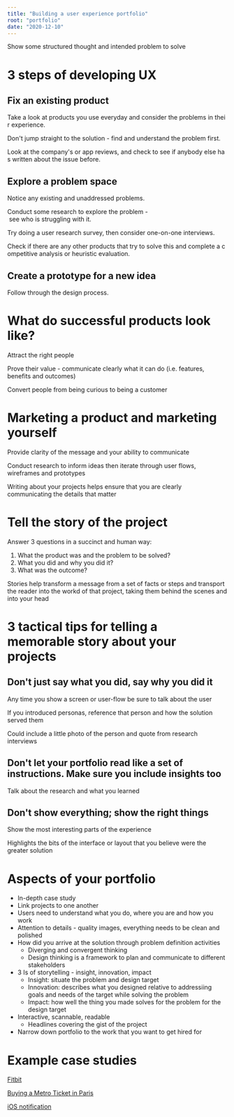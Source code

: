 ```yaml
---
title: "Building a user experience portfolio"
root: "portfolio"
date: "2020-12-10"
---
```


Show some structured thought and intended problem to solve

# 3 steps of developing UX

## Fix an existing product

Take a look at products you use everyday and consider the problems in their experience.

Don't jump straight to the solution - find and understand the problem first.

Look at the company's or app reviews, and check to see if anybody else has written about the issue before.

## Explore a problem space

Notice any existing and unaddressed problems.

Conduct some research to explore the problem - see who is struggling with it.

Try doing a user research survey, then consider one-on-one interviews.

Check if there are any other products that try to solve this and complete a competitive analysis or heuristic evaluation.

## Create a prototype for a new idea

Follow through the design process.

# What do successful products look like?

Attract the right people

Prove their value - communicate clearly what it can do (i.e. features, benefits and outcomes)

Convert people from being curious to being a customer

# Marketing a product and marketing yourself

Provide clarity of the message and your ability to communicate

Conduct research to inform ideas then iterate through user flows, wireframes and prototypes

Writing about your projects helps ensure that you are clearly communicating the details that matter 

# Tell the story of the project

Answer 3 questions in a succinct and human way:

1. What the product was and the problem to be solved?
2. What you did and why you did it?
3. What was the outcome?

Stories help transform a message from a set of facts or steps and transport the reader into the workd of that project, taking them behind the scenes and into your head

# 3 tactical tips for telling a memorable story about your projects

## Don't just say what you did, say why you did it

Any time you show a screen or user-flow be sure to talk about the user

If you introduced personas, reference that person and how the solution served them

Could include a little photo of the person and quote from research interviews

## Don't let your portfolio read like a set of instructions. Make sure you include insights too

Talk about the research and what you learned

## Don't show everything; show the right things

Show the most interesting parts of the experience

Highlights the bits of the interface or layout that you believe were the greater solution

# Aspects of your portfolio

- In-depth case study
- Link projects to one another
- Users need to understand what you do, where you are and how you work
- Attention to details - quality images, everything needs to be clean and polished
- How did you arrive at the solution through problem definition activities 
  - Diverging and convergent thinking
  - Design thinking is a framework to plan and communicate to different stakeholders
- 3 Is of storytelling - insight, innovation, impact
  - Insight: situate the problem and design target
  - Innovation: describes what you designed relative to addressiing goals and needs of the target while solving the problem
  - Impact: how well the thing you made solves for the problem for the design target
- Interactive, scannable, readable
  - Headlines covering the gist of the project
- Narrow down portfolio to the work that you want to get hired for

# Example case studies

[Fitbit](https://uxdesign.cc/fitbit-a-usability-case-study-b23e4c539c3c)

[Buying a Metro Ticket in Paris](https://uxdesign.cc/buying-a-metro-ticket-in-paris-d259dd35cf9c)

[iOS notification](https://uxdesign.cc/ios-notification-redesign-concept-b51be406cb60)